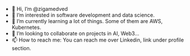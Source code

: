 - 👋 Hi, I’m @zigamedved
- 👀 I’m interested in software development and data science.
- 🌱 I’m currently learning a lot of things. Some of them are AWS, Kubernetes.
- 💞️ I’m looking to collaborate on projects in AI, Web3...
- 📫 How to reach me: You can reach me over Linkedin, link under profile section.

<!---
zigamedved/zigamedved is a ✨ special ✨ repository because its `README.md` (this file) appears on your GitHub profile.
You can click the Preview link to take a look at your changes.
--->
